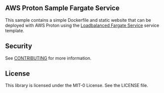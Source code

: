 ## AWS Proton Sample Fargate Service

This sample contains a simple Dockerfile and static website that can be deployed with AWS Proton using the [Loadbalanced Fargate Service](https://github.com/aws-samples/aws-proton-sample-templates/tree/main/loadbalanced-fargate-svc) service template.

## Security

See [CONTRIBUTING](CONTRIBUTING.md#security-issue-notifications) for more information.

## License

This library is licensed under the MIT-0 License. See the LICENSE file.

